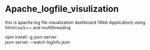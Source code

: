 # Apache_logfile_visulization
this is apache log file visualization dashboard (Web Application) using html/css/c++ and multithreading

npm install -g json-server  
json-server --watch loginfo.json


